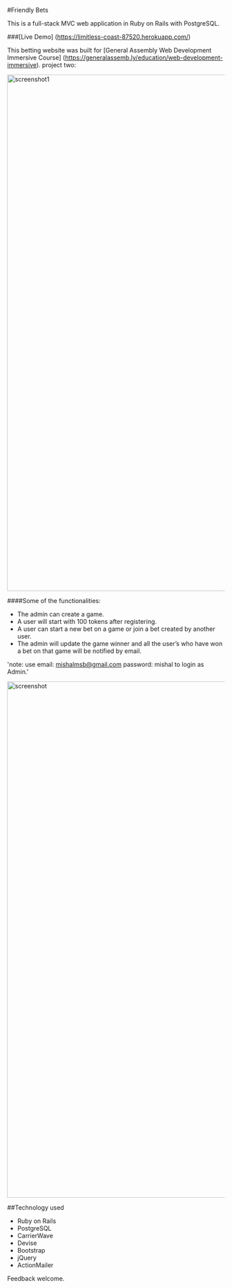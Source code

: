 #Friendly Bets

This is a full-stack MVC web application in Ruby on Rails with PostgreSQL.

###[Live Demo] (https://limitless-coast-87520.herokuapp.com/)

This betting website was built for [General Assembly Web Development Immersive Course] (https://generalassemb.ly/education/web-development-immersive). project two:

<img width="1193" alt="screenshot1" src="https://cloud.githubusercontent.com/assets/18425871/17145413/ef450b24-5351-11e6-9608-2f63f3910ada.png">


####Some of the functionalities:
- The admin can create a game.
- A user will start with 100 tokens after registering.
- A user can start a new bet on a game or join a bet created by another user.
- The admin will update the game winner and all the user’s who have won a bet on that game will be notified by email.

'note: use email: mishalmsb@gmail.com password: mishal to login as Admin.'

<img width="1193" alt="screenshot" src="https://cloud.githubusercontent.com/assets/18425871/17145419/f4ceeb32-5351-11e6-80d5-e0fe403c9f45.png">

##Technology used
- Ruby on Rails 
- PostgreSQL
- CarrierWave
- Devise
- Bootstrap
- jQuery
- ActionMailer


Feedback welcome.
